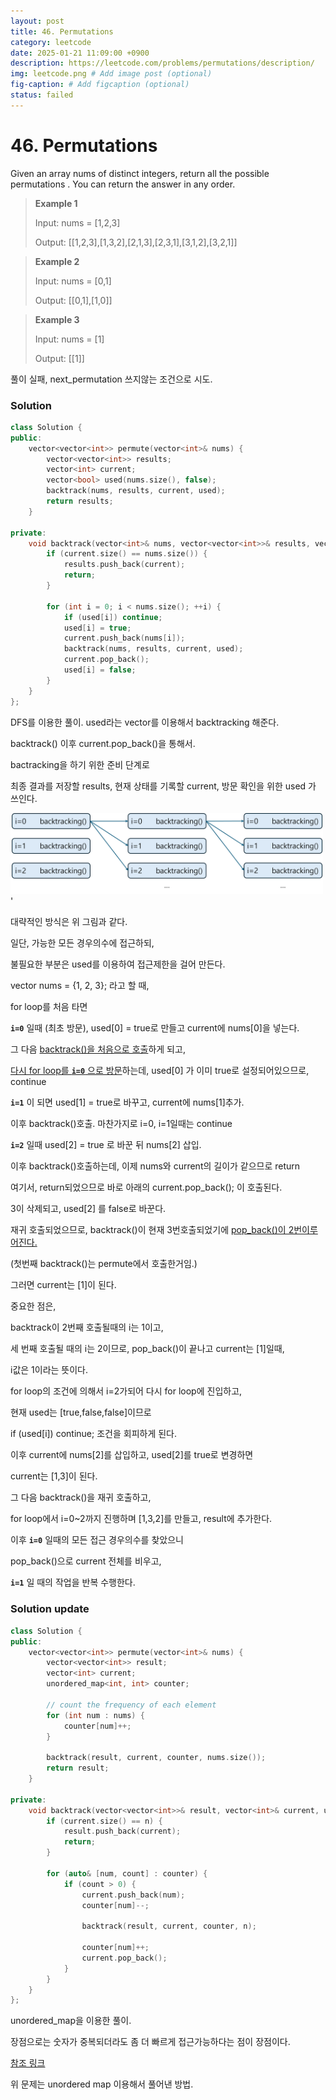 ```yaml
---
layout: post
title: 46. Permutations
category: leetcode
date: 2025-01-21 11:09:00 +0900
description: https://leetcode.com/problems/permutations/description/
img: leetcode.png # Add image post (optional)
fig-caption: # Add figcaption (optional)
status: failed
---
```



# 46. Permutations

Given an array nums of distinct integers, return all the possible 
permutations
. You can return the answer in any order.
 

> **Example 1**
> 
> Input: nums = [1,2,3]
> 
> Output: [[1,2,3],[1,3,2],[2,1,3],[2,3,1],[3,1,2],[3,2,1]]

> **Example 2**
> 
> Input: nums = [0,1]
> 
> Output: [[0,1],[1,0]]

> **Example 3**
> 
> Input: nums = [1]
> 
> Output: [[1]]


풀이 실패, next_permutation 쓰지않는 조건으로 시도.

### Solution 

```cpp
class Solution {
public:
    vector<vector<int>> permute(vector<int>& nums) {
        vector<vector<int>> results;
        vector<int> current;
        vector<bool> used(nums.size(), false);
        backtrack(nums, results, current, used);
        return results;
    }

private:
    void backtrack(vector<int>& nums, vector<vector<int>>& results, vector<int>& current, vector<bool>& used) {
        if (current.size() == nums.size()) {
            results.push_back(current);
            return;
        }
        
        for (int i = 0; i < nums.size(); ++i) {
            if (used[i]) continue;
            used[i] = true;
            current.push_back(nums[i]);
            backtrack(nums, results, current, used);
            current.pop_back();
            used[i] = false;
        }
    }
};
```

DFS를 이용한 풀이. used라는 vector를 이용해서 backtracking 해준다.

backtrack() 이후 current.pop_back()을 통해서.

bactracking을 하기 위한 준비 단계로 

최종 결과를 저장할 results, 현재 상태를 기록할 current, 방문 확인을 위한 used 가 쓰인다.



<img src="../imgs/permutation.png" alt="heap_1" width="500"/>'

대략적인 방식은 위 그림과 같다.

일단, 가능한 모든 경우의수에 접근하되, 

불필요한 부분은 used를 이용하여 접근제한을 걸어 만든다.


vector<int> nums = {1, 2, 3}; 라고 할 때,

for loop를 처음 타면

**`i=0`** 일때 (최초 방문), used[0] = true로 만들고 current에 nums[0]을 넣는다.

그 다음 <u>backtrack()을 처음으로 호출</u>하게 되고,

<u>다시 for loop를 **`i=0`** 으로 방문</u>하는데, used[0] 가 이미 true로 설정되어있으므로, continue

**`i=1`** 이 되면 used[1] = true로 바꾸고, current에 nums[1]추가.

이후 backtrack()호출. 마찬가지로 i=0, i=1일때는 continue

**`i=2`** 일때 used[2] = true 로 바꾼 뒤 nums[2] 삽입.

이후 backtrack()호출하는데, 이제 nums와 current의 길이가 같으므로 return 

여기서, return되었으므로 바로 아래의 current.pop_back(); 이 호출된다.

3이 삭제되고, used[2] 를 false로 바꾼다. 

재귀 호출되었으므로, backtrack()이 현재 3번호출되었기에 <u>pop_back()이 2번이루어진다.</u>

(첫번째 backtrack()는 permute에서 호출한거임.)

그러면 current는 [1]이 된다.

중요한 점은, 

backtrack이 2번째 호출될때의 i는 1이고, 

세 번째 호출될 때의 i는 2이므로, pop_back()이 끝나고 current는 [1]일때,

i값은 1이라는 뜻이다.

for loop의 조건에 의해서 i=2가되어 다시 for loop에 진입하고,

현재 used는 [true,false,false]이므로

if (used[i]) continue; 조건을 회피하게 된다.

이후 current에 nums[2]를 삽입하고, used[2]를 true로 변경하면

current는 [1,3]이 된다.

그 다음 backtrack()을 재귀 호출하고, 

for loop에서 i=0~2까지 진행하며 [1,3,2]를 만들고, result에 추가한다.

이후 **`i=0`** 일때의 모든 접근 경우의수를 찾았으니 

pop_back()으로 current 전체를 비우고, 

**`i=1`** 일 때의 작업을 반복 수행한다.



### Solution update
```cpp
class Solution {
public:
    vector<vector<int>> permute(vector<int>& nums) {
        vector<vector<int>> result;
        vector<int> current;
        unordered_map<int, int> counter;
        
        // count the frequency of each element
        for (int num : nums) {
            counter[num]++;
        }
        
        backtrack(result, current, counter, nums.size());
        return result;
    }
    
private:
    void backtrack(vector<vector<int>>& result, vector<int>& current, unordered_map<int, int>& counter, int n) {
        if (current.size() == n) {
            result.push_back(current);
            return;
        }
        
        for (auto& [num, count] : counter) {
            if (count > 0) {
                current.push_back(num);
                counter[num]--;
                
                backtrack(result, current, counter, n);
                
                counter[num]++;
                current.pop_back();
            }
        }
    }
};
```

unordered_map을 이용한 풀이. 

장점으로는 숫자가 중복되더라도 좀 더 빠르게 접근가능하다는 점이 장점이다. 

[참조 링크](./2025-01-222094.%20Finding%203-Digit%20Even%20Numbers.md)

위 문제는 unordered map 이용해서 풀어낸 방법.
